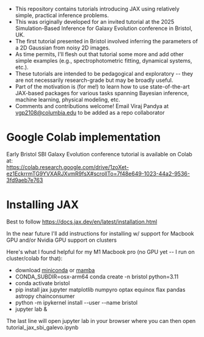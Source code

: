 - This repository contains tutorials introducing JAX using relatively simple, practical inference problems. 
- This was originally developed for an invited tutorial at the 2025 Simulation-Based Inference for Galaxy Evolution conference in Bristol, UK. 
- The first tutorial presented in Bristol involved inferring the parameters of a 2D Gaussian from noisy 2D images. 
- As time permits, I'll flesh out that tutorial some more and add other simple examples (e.g., spectrophotometric fitting, dynamical systems, etc.). 
- These tutorials are intended to be pedagogical and exploratory -- they are not necessarily research-grade but may be broadly useful. 
- Part of the motivation is (for me!) to learn how to use state-of-the-art JAX-based packages for various tasks spanning Bayesian inference, machine learning, physical modeling, etc.
- Comments and contributions welcome! Email Viraj Pandya at vgp2108@columbia.edu to be added as a repo collaborator


# Google Colab implementation
Early Bristol SBI Galaxy Evolution conference tutorial is available on Colab at:  
https://colab.research.google.com/drive/1zoXet-ez1EckrrmTG9YVXARJXvmR9fsX#scrollTo=7f48e649-1023-44a2-9536-3fd9aeb7e763


# Installing JAX
Best to follow https://docs.jax.dev/en/latest/installation.html 

In the near future I'll add instructions for installing w/ support for Macbook GPU and/or Nvidia GPU support on clusters

Here's what I found helpful for my M1 Macbook pro (no GPU yet -- I run on cluster/colab for that):
- download [miniconda](https://www.anaconda.com/docs/getting-started/miniconda/install) or [mamba](https://mamba.readthedocs.io/en/latest/installation/mamba-installation.html)
- CONDA_SUBDIR=osx-arm64 conda create -n bristol python=3.11
- conda activate bristol
- pip install jax jupyter matplotlib numpyro optax equinox flax pandas astropy chainconsumer
- python -m ipykernel install --user --name bristol
- jupyter lab &

The last line will open jupyter lab in your browser where you can then open tutorial_jax_sbi_galevo.ipynb







